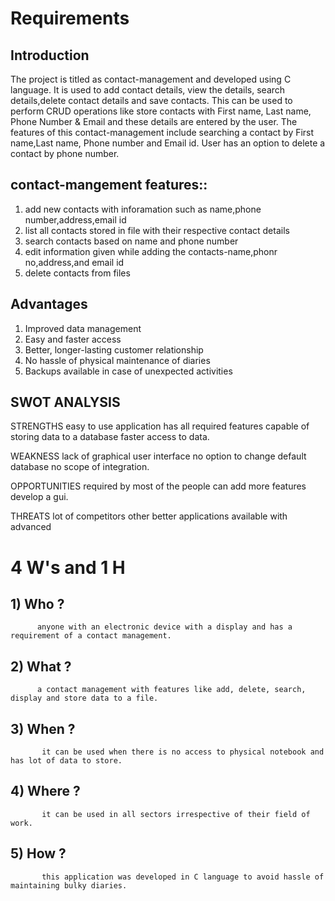 # Requirements
## Introduction

The project is titled as contact-management and developed using C language. It is used to add contact details, view the details, search details,delete contact details and save contacts. This can be used to perform CRUD operations like store contacts with First name, Last name, Phone Number & Email and these details are entered by the user. The features of this contact-management include searching a contact by First name,Last name, Phone number and Email id. User has an option to delete a contact by phone number.



## contact-mangement features::

1) add new contacts with inforamation such as name,phone number,address,email id
2) list all contacts stored in file with their respective contact details
3) search contacts based on name and phone number
4) edit information given while adding the contacts-name,phonr no,address,and email id
5) delete contacts from files


## Advantages

1) Improved data management
2) Easy and faster access
3) Better, longer-lasting customer relationship
4) No hassle of physical maintenance of diaries
5) Backups available in case of unexpected activities

## SWOT ANALYSIS

STRENGTHS
easy to use application has all required features capable of storing data to a database faster access to data.

WEAKNESS
lack of graphical user interface no option to change default database no scope of integration.

OPPORTUNITIES
required by most of the people can add more features develop a gui.

THREATS
lot of competitors other better applications available with advanced


# 4 W's and 1 H

## 1) Who ?
          anyone with an electronic device with a display and has a requirement of a contact management.

## 2) What ?
          a contact management with features like add, delete, search, display and store data to a file.

## 3) When ?
           it can be used when there is no access to physical notebook and has lot of data to store.

## 4) Where ?
           it can be used in all sectors irrespective of their field of work.

## 5) How ?
           this application was developed in C language to avoid hassle of maintaining bulky diaries.

















